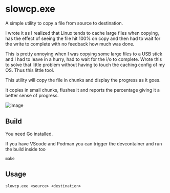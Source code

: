 slowcp.exe
==========

A simple utility to copy a file from source to destination.

I wrote it as I realized that Linux tends to cache large files when copying, has the effect of seeing the file hit 100% on copy and then had to wait for the write to complete with no feedback how much was done.

This is pretty annoying when I was copying some large files to a USB stick and I had to leave in a hurry, had to wait for the i/o to complete. Wrote this to solve that little problem without having to touch the caching config of my OS. Thus this little tool.

This utility will copy the file in chunks and display the progress as it goes.

It copies in small chunks, flushes it and reports the percentage giving it a better sense of progress.


![image](https://github.com/rebooting/go_slowcp/assets/487900/e3aa2f86-22de-46a7-b945-f2b2418e976b)


Build
-----

You need Go installed.

If you have VScode and Podman you can trigger the devcontainer and run the build inside too


```make```


Usage
-----

```slowcp.exe <source> <destination>```
